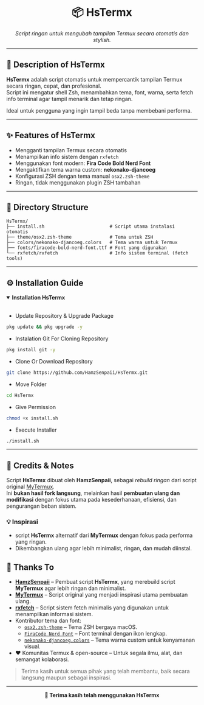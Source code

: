 <h1 align="center">📦 HsTermx</h1>
<p align="center"><i>Script ringan untuk mengubah tampilan Termux secara otomatis dan stylish.</i></p>

---

## 📌 Description of HsTermx

**HsTermx** adalah script otomatis untuk mempercantik tampilan Termux secara ringan, cepat, dan profesional.  
Script ini mengatur shell Zsh, menambahkan tema, font, warna, serta fetch info terminal agar tampil menarik dan tetap ringan.

Ideal untuk pengguna yang ingin tampil beda tanpa membebani performa.

---

## ✨ Features of HsTermx

- Mengganti tampilan Termux secara otomatis
- Menampilkan info sistem dengan `rxfetch`
- Menggunakan font modern: **Fira Code Bold Nerd Font**
- Mengaktifkan tema warna custom: **nekonako-djancoeg**
- Konfigurasi ZSH dengan tema manual `osx2.zsh-theme`
- Ringan, tidak menggunakan plugin ZSH tambahan

---

## 📁 Directory Structure

```text
HsTermx/
├── install.sh                        # Script utama instalasi otomatis
├── theme/osx2.zsh-theme              # Tema untuk ZSH
├── colors/nekonako-djancoeg.colors   # Tema warna untuk Termux
├── fonts/firacode-bold-nerd-font.ttf # Font yang digunakan
└── rxfetch/rxfetch                   # Info sistem terminal (fetch tools)
```

---

## ⚙️ Installation Guide

  <details open>
  <summary><strong>Installation HsTermx</strong></summary>
    <br>
    
- Update Repository & Upgrade Package
    
```bash
pkg update && pkg upgrade -y
```

- Instalation Git For Cloning Repository

```bash
pkg install git -y
```

- Clone Or Download Repository

```bash
git clone https://github.com/HamzSenpaii/HsTermx.git
```

- Move Folder

```bash
cd HsTermx
```

- Give Permission

```bash
chmod +x install.sh
```

- Execute Installer

```bash
./install.sh
```
  </details>

---

## 🧠 Credits & Notes

Script **HsTermx** dibuat oleh **HamzSenpaii**,
sebagai _rebuild ringan_ dari script original [MyTermux](https://github.com/mayTermux/myTermux).  
Ini **bukan hasil fork langsung**, melainkan hasil **pembuatan ulang dan modifikasi** dengan fokus utama pada kesederhanaan, efisiensi, dan pengurangan beban sistem.

### 💡 Inspirasi
- script **HsTermx** alternatif dari **MyTermux** dengan fokus pada performa yang ringan.
- Dikembangkan ulang agar lebih minimalist, ringan, dan mudah diinstal.

## 🙌 Thanks To

- **[HamzSenpaii](https://github.com/HamzSenpaii)** – Pembuat script **HsTermx**, yang merebuild script **MyTermux** agar lebih ringan dan minimalist.
- **[MyTermux](https://github.com/mayTermux/myTermux)** – Script original yang menjadi inspirasi utama pembuatan ulang.
- **[rxfetch](https://github.com/mayTermux/rxfetch-termux)** – Script sistem fetch minimalis yang digunakan untuk menampilkan informasi sistem.
- Kontributor tema dan font:
  - [`osx2.zsh-theme`](https://github.com/mayTermux/myTermux) – Tema ZSH bergaya macOS.
  - [`FiraCode Nerd Font`](https://github.com/mayTermux/myTermux) – Font terminal dengan ikon lengkap.
  - [`nekonako-djancoeg.colors`](https://github.com/mayTermux/myTermux) – Tema warna custom untuk kenyamanan visual.
- ❤️ Komunitas Termux & open-source – Untuk segala ilmu, alat, dan semangat kolaborasi.

> Terima kasih untuk semua pihak yang telah membantu, baik secara langsung maupun sebagai inspirasi.

---

<p align="center"><b>🖤 Terima kasih telah menggunakan HsTermx</b></p>
